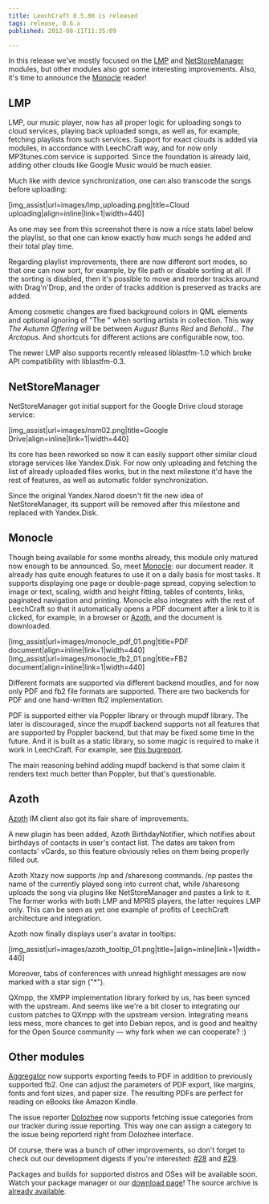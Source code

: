 ```yaml
---
title: LeechCraft 0.5.80 is released
tags: release, 0.6.x
published: 2012-08-11T11:35:09

---
```


In this release we've mostly focused on the [LMP](/plugins-lmp) and
[NetStoreManager](/plugins-netstoremanager) modules, but other modules
also got some interesting improvements. Also, it's time to announce the
[Monocle](/plugins-monocle) reader!

LMP
---

LMP, our music player, now has all proper logic for uploading songs to
cloud services, playing back uploaded songs, as well as, for example,
fetching playlists from such services. Support for exact clouds is added
via modules, in accordance with LeechCraft way, and for now only
MP3tunes.com service is supported. Since the foundation is already laid,
adding other clouds like Google Music would be much easier.

Much like with device synchronization, one can also transcode the songs
before uploading:

\[img\_assist|url=images/lmp\_uploading.png|title=Cloud
uploading|align=inline|link=1|width=440\]

As one may see from this screenshot there is now a nice stats label
below the playlist, so that one can know exactly how much songs he added
and their total play time.

Regarding playlist improvements, there are now different sort modes, so
that one can now sort, for example, by file path or disable sorting at
all. If the sorting is disabled, then it's possible to move and reorder
tracks around with Drag'n'Drop, and the order of tracks addition is
preserved as tracks are added.

Among cosmetic changes are fixed background colors in QML elements and
optional ignoring of "The " when sorting artists in collection. This way
*The Autumn Offering* will be between *August Burns Red* and *Behold...
The Arctopus*. And shortcuts for different actions are configurable now,
too.

The newer LMP also supports recently released liblastfm-1.0 which broke
API compatibility with liblastfm-0.3.

NetStoreManager
---------------

NetStoreManager got initial support for the Google Drive cloud storage
service:

\[img\_assist|url=images/nsm02.png|title=Google Drive|align=inline|link=1|width=440\]

Its core has been reworked so now it can easily support other similar
cloud storage services like Yandex.Disk. For now only uploading and
fetching the list of already uploaded files works, but in the next
milestone it'd have the rest of features, as well as automatic folder
synchronization.

Since the original Yandex.Narod doesn't fit the new idea of
NetStoreManager, its support will be removed after this milestone and
replaced with Yandex.Disk.

Monocle
-------

Though being available for some months already, this module only matured
now enough to be announced. So, meet [Monocle](/plugins-monocle): our
document reader. It already has quite enough features to use it on a
daily basis for most tasks. It supports displaying one page or
double-page spread, copying selection to image or text, scaling, width
and height fitting, tables of contents, links, paginated navigation and
printing. Monocle also integrates with the rest of LeechCraft so that it
automatically opens a PDF document after a link to it is clicked, for
example, in a browser or [Azoth](/plugins-azoth), and the document is
downloaded.

\[img\_assist|url=images/monocle\_pdf\_01.png|title=PDF
document|align=inline|link=1|width=440\]
\[img\_assist|url=images/monocle\_fb2\_01.png|title=FB2
document|align=inline|link=1|width=440\]

Different formats are supported via different backend moudles, and for
now only PDF and fb2 file formats are supported. There are two backends
for PDF and one hand-written fb2 implementation.

PDF is supported either via Poppler library or through mupdf library.
The later is discouraged, since the mupdf backend supports not all
features that are supported by Poppler backend, but that may be fixed
some time in the future. And it is built as a static library, so some
magic is required to make it work in LeechCraft. For example, see [this
bugreport](https://bugs.gentoo.org/show_bug.cgi?id=407807).

The main reasoning behind adding mupdf backend is that some claim it
renders text much better than Poppler, but that's questionable.

Azoth
-----

[Azoth](/plugins-azoth) IM client also got its fair share of
improvements.

A new plugin has been added, Azoth BirthdayNotifier, which notifies
about birthdays of contacts in user's contact list. The dates are taken
from contacts' vCards, so this feature obviously relies on them being
properly filled out.

Azoth Xtazy now supports /np and /sharesong commands. /np pastes the
name of the currently played song into current chat, while /sharesong
uploads the song via plugins like NetStoreManager and pastes a link to
it. The former works with both LMP and MPRIS players, the latter
requires LMP only. This can be seen as yet one example of profits of
LeechCraft architecture and integration.

Azoth now finally displays user's avatar in tooltips:

\[img\_assist|url=images/azoth\_tooltip\_01.png|title=|align=inline|link=1|width=440\]

Moreover, tabs of conferences with unread highlight messages are now
marked with a star sign ("\*").

QXmpp, the XMPP implementation library forked by us, has been synced
with the upstream. And seems like we're a bit closer to integrating our
custom patches to QXmpp with the upstream version. Integrating means
less mess, more chances to get into Debian repos, and is good and
healthy for the Open Source community — why fork when we can cooperate?
:)

Other modules
-------------

[Aggregator](/plugins-aggregator) now supports exporting feeds to PDF in
addition to previously supported fb2. One can adjust the parameters of
PDF export, like margins, fonts and font sizes, and paper size. The
resulting PDFs are perfect for reading on eBooks like Amazon Kindle.

The issue reporter [Dolozhee](/plugins-dolozhee) now supports fetching
issue categories from our tracker during issue reporting. This way one
can assign a category to the issue being reporterd right from Dolozhee
interface.

Of course, there was a bunch of other improvements, so don't forget to
check out our development digests if you're interested:
[\#28](/devel-digest-28) and [\#29](/devel-digest-29).

Packages and builds for supported distros and OSes will be available
soon. Watch your package manager or our [download page](/plugins)! The
source archive is [already
available](http://sourceforge.net/projects/leechcraft/files/LeechCraft/0.5.80/leechcraft-0.5.80.tar.xz/download).
